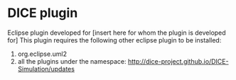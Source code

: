 # DICE plugin
Eclipse plugin developed for [insert here for whom the plugin is developed for]
This plugin requires the following other eclipse plugin to be installed:
1. org.eclipse.uml2
2. all the plugins under the namespace: http://dice-project.github.io/DICE-Simulation/updates

